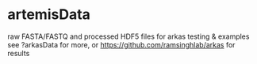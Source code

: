 # artemisData

raw FASTA/FASTQ and processed HDF5 files for arkas testing & examples  
see ?arkasData for more, or https://github.com/ramsinghlab/arkas for results
